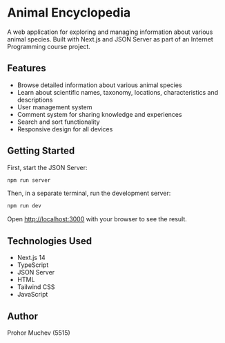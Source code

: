 # Animal Encyclopedia

A web application for exploring and managing information about various animal species. Built with Next.js and JSON Server as part of an Internet Programming course project.

## Features

- Browse detailed information about various animal species
- Learn about scientific names, taxonomy, locations, characteristics and descriptions
- User management system
- Comment system for sharing knowledge and experiences
- Search and sort functionality
- Responsive design for all devices

## Getting Started

First, start the JSON Server:

```bash
npm run server
```

Then, in a separate terminal, run the development server:

```bash
npm run dev
```

Open [http://localhost:3000](http://localhost:3000) with your browser to see the result.

## Technologies Used

- Next.js 14
- TypeScript
- JSON Server
- HTML
- Tailwind CSS
- JavaScript

## Author

Prohor Muchev (5515)

